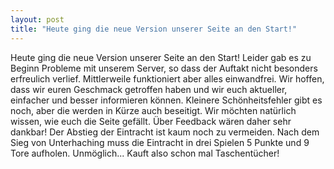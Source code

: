 ```yaml
---
layout: post
title: "Heute ging die neue Version unserer Seite an den Start!"
---
```


Heute ging die neue Version unserer Seite an den Start! Leider gab es zu Beginn Probleme mit unserem Server, so dass der Auftakt nicht besonders erfreulich verlief. Mittlerweile funktioniert aber alles einwandfrei. Wir hoffen, dass wir euren Geschmack getroffen haben und wir euch aktueller, einfacher und besser informieren können. Kleinere Schönheitsfehler gibt es noch, aber die werden in Kürze auch beseitigt. Wir möchten natürlich wissen, wie euch die Seite gefällt. Über Feedback wären daher sehr dankbar! Der Abstieg der Eintracht ist kaum noch zu vermeiden. Nach dem Sieg von Unterhaching muss die Eintracht in drei Spielen 5 Punkte und 9 Tore aufholen. Unmöglich... Kauft also schon mal Taschentücher!
